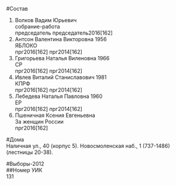 #Состав  
1. Волков Вадим Юрьевич  
    собрание-работа  
    председатель председатель2016[162]  
2. Антсон Валентина Викторовна 1956  
    ЯБЛОКО  
    прг2016[162] прг2014[162]  
3. Григорьева Наталья Виленовна 1966  
    СР  
    прг2016[162] прг2014[162]  
4. Ивлев Виталий Станиславович 1981  
    КПРФ  
    прг2016[162] прг2014[162]  
5. Лебедева Наталья Павловна 1960  
    ЕР  
    прг2016[162] прг2014[162]  
6. Пшеничная Ксения Евгеньевна  
    За женщин России  
    прг2016[162]  
  
#Дома  
Наличная ул.,   40 (корпус 5). Новосмоленская наб.,   1 (737-1486) (лестницы 20-38).  
  
#Выборы-2012  
##Номер УИК  
131  
